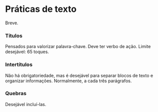 # Práticas de texto

Breve.

### Títulos

Pensados para valorizar palavra-chave. Deve ter verbo de ação. Limite desejável: 65 toques.

### Intertítulos

Não há obrigatoriedade, mas é desejável para separar blocos de texto e organizar informações. Normalmente, a cada três parágrafos.

### Quebras

Desejável incluí-las.


